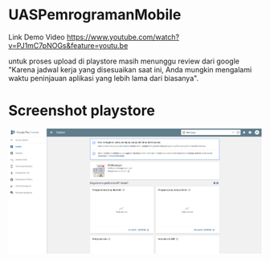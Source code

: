 # UASPemrogramanMobile
Link Demo Video
https://www.youtube.com/watch?v=PJ1mC7pNOGs&feature=youtu.be

untuk proses upload di playstore masih menunggu review dari google
"Karena jadwal kerja yang disesuaikan saat ini, Anda mungkin mengalami waktu peninjauan aplikasi yang lebih lama dari biasanya".
# Screenshot playstore

![Layout Actv 1](https://github.com/RitaP06/UASPemrogramanMobile/blob/master/playstore.PNG)
